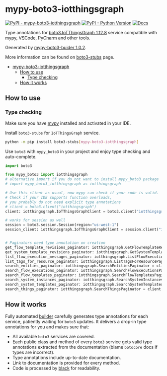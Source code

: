 # mypy-boto3-iotthingsgraph

[![PyPI - mypy-boto3-iotthingsgraph](https://img.shields.io/pypi/v/mypy-boto3-iotthingsgraph.svg?color=blue)](https://pypi.org/project/mypy-boto3-iotthingsgraph)
[![PyPI - Python Version](https://img.shields.io/pypi/pyversions/mypy-boto3-iotthingsgraph.svg?color=blue)](https://pypi.org/project/mypy-boto3-iotthingsgraph)
[![Docs](https://img.shields.io/readthedocs/mypy-boto3-builder.svg?color=blue)](https://mypy-boto3-builder.readthedocs.io/)

Type annotations for
[boto3.IoTThingsGraph 1.12.8](https://boto3.amazonaws.com/v1/documentation/api/1.12.8/reference/services/iotthingsgraph.html#IoTThingsGraph) service
compatible with [mypy](https://github.com/python/mypy), [VSCode](https://code.visualstudio.com/),
[PyCharm](https://www.jetbrains.com/pycharm/) and other tools.

Generated by [mypy-boto3-buider 1.0.2](https://github.com/vemel/mypy_boto3_builder).

More information can be found on [boto3-stubs](https://pypi.org/project/boto3-stubs/) page.

- [mypy-boto3-iotthingsgraph](#mypy-boto3-iotthingsgraph)
  - [How to use](#how-to-use)
    - [Type checking](#type-checking)
  - [How it works](#how-it-works)

## How to use

### Type checking

Make sure you have [mypy](https://github.com/python/mypy) installed and activated in your IDE.

Install `boto3-stubs` for `IoTThingsGraph` service.

```bash
python -m pip install boto3-stubs[mypy-boto3-iotthingsgraph]
```

Use `boto3` with `mypy_boto3` in your project and enjoy type checking and auto-complete.

```python
import boto3

from mypy_boto3 import iotthingsgraph
# alternative import if you do not want to install mypy_boto3 package
# import mypy_boto3_iotthingsgraph as iotthingsgraph

# Use this client as usual, now mypy can check if your code is valid.
# Check if your IDE supports function overloads,
# you probably do not need explicit type annotations
# client = boto3.client("iotthingsgraph")
client: iotthingsgraph.IoTThingsGraphClient = boto3.client("iotthingsgraph")

# works for session as well
session = boto3.session.Session(region="us-west-1")
session_client: iotthingsgraph.IoTThingsGraphClient = session.client("iotthingsgraph")


# Paginators need type annotation on creation
get_flow_template_revisions_paginator: iotthingsgraph.GetFlowTemplateRevisionsPaginator = client.get_paginator("get_flow_template_revisions")
get_system_template_revisions_paginator: iotthingsgraph.GetSystemTemplateRevisionsPaginator = client.get_paginator("get_system_template_revisions")
list_flow_execution_messages_paginator: iotthingsgraph.ListFlowExecutionMessagesPaginator = client.get_paginator("list_flow_execution_messages")
list_tags_for_resource_paginator: iotthingsgraph.ListTagsForResourcePaginator = client.get_paginator("list_tags_for_resource")
search_entities_paginator: iotthingsgraph.SearchEntitiesPaginator = client.get_paginator("search_entities")
search_flow_executions_paginator: iotthingsgraph.SearchFlowExecutionsPaginator = client.get_paginator("search_flow_executions")
search_flow_templates_paginator: iotthingsgraph.SearchFlowTemplatesPaginator = client.get_paginator("search_flow_templates")
search_system_instances_paginator: iotthingsgraph.SearchSystemInstancesPaginator = client.get_paginator("search_system_instances")
search_system_templates_paginator: iotthingsgraph.SearchSystemTemplatesPaginator = client.get_paginator("search_system_templates")
search_things_paginator: iotthingsgraph.SearchThingsPaginator = client.get_paginator("search_things")
```

## How it works

Fully automated [builder](https://github.com/vemel/mypy_boto3_builder) carefully generates
type annotations for each service, patiently waiting for `boto3` updates. It delivers
a drop-in type annotations for you and makes sure that:

- All available `boto3` services are covered.
- Each public class and method of every `boto3` service gets valid type annotations
  extracted from the documentation (blame `botocore` docs if types are incorrect).
- Type annotations include up-to-date documentation.
- Link to documentation is provided for every method.
- Code is processed by [black](https://github.com/psf/black) for readability.